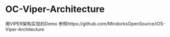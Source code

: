 # OC-Viper-Architecture
用VIPER架构实现的Demo
参照https://github.com/MindorksOpenSource/iOS-Viper-Architecture

